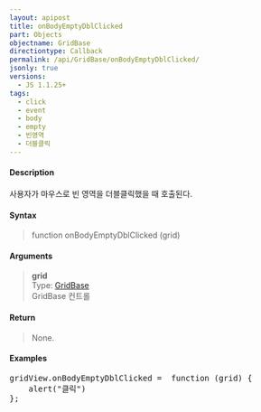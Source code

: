 ```yaml
---
layout: apipost
title: onBodyEmptyDblClicked
part: Objects
objectname: GridBase
directiontype: Callback
permalink: /api/GridBase/onBodyEmptyDblClicked/
jsonly: true
versions:
  - JS 1.1.25+
tags:
  - click
  - event
  - body
  - empty
  - 빈영역
  - 더블클릭
---
```



#### Description

 사용자가 마우스로 빈 영역을 더블클릭했을 때 호출된다.  

#### Syntax

> function onBodyEmptyDblClicked (grid)  

#### Arguments

> **grid**  
> Type: [GridBase](/api/GridBase/)  
> GridBase 컨트롤  

#### Return

> None.  

#### Examples 

<pre class="prettyprint">
gridView.onBodyEmptyDblClicked =  function (grid) {
    alert("클릭") 
};
</pre>

